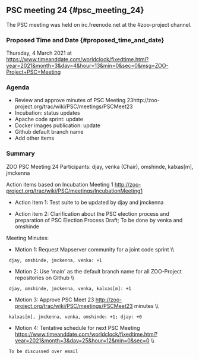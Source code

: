 ## PSC meeting 24 {#psc_meeting_24}

The PSC meeting was held on irc.freenode.net at the \#zoo-project
channel.

### Proposed Time and Date {#proposed_time_and_date}

Thursday, 4 March 2021 at
<https://www.timeanddate.com/worldclock/fixedtime.html?year=2021&month=3&day=4&hour=13&min=0&sec=0&msg=ZOO-Project+PSC+Meeting>

### Agenda

-   Review and approve minutes of PSC Meeting
    23http://zoo-project.org/trac/wiki/PSC/meetings/PSCMeet23
-   Incubation: status updates
-   Apache code sprint: update
-   Docker images publication: update
-   Github default branch name
-   Add other items

### Summary

ZOO PSC Meeting 24 Participants: djay, venka (Chair), omshinde,
kalxas\[m\], jmckenna

Action items based on Incubation Meeting 1
<http://zoo-project.org/trac/wiki/PSC/meetings/IncubationMeeting1>

-   Action Item 1: Test suite to be updated by djay and jmckenna

-   Action item 2: Clarification about the PSC election process and
    preparation of PSC Election Process Draft; To be done by venka and
    omshinde

Meeting Minutes:

-   Motion 1: Request Mapserver community for a joint code sprint \\\\

` djay, omshinde, jmckenna, venka: +1`

-   Motion 2: Use \'main\' as the default branch name for all
    ZOO-Project repositories on Github \\\\

` djay, omshinde, jmckenna, venka, kalxas[m]: +1`

-   Motion 3: Approve PSC Meet 23
    <http://zoo-project.org/trac/wiki/PSC/meetings/PSCMeet23> minutes
    \\\\

` kalxas[m], jmckenna, venka, omshinde: +1; djay: +0`

-   Motion 4: Tentative schedule for next PSC Meeting
    <https://www.timeanddate.com/worldclock/fixedtime.html?year=2021&month=3&day=25&hour=12&min=0&sec=0>
    \\\\

` To be discussed over email`


